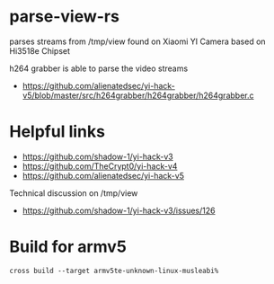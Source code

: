 # parse-view-rs
parses streams from /tmp/view found on Xiaomi YI Camera based on Hi3518e Chipset

h264 grabber is able to parse the video streams
- https://github.com/alienatedsec/yi-hack-v5/blob/master/src/h264grabber/h264grabber/h264grabber.c

# Helpful links

- https://github.com/shadow-1/yi-hack-v3
- https://github.com/TheCrypt0/yi-hack-v4
- https://github.com/alienatedsec/yi-hack-v5

Technical discussion on /tmp/view
- https://github.com/shadow-1/yi-hack-v3/issues/126


# Build for armv5 
```
cross build --target armv5te-unknown-linux-musleabi% 
```